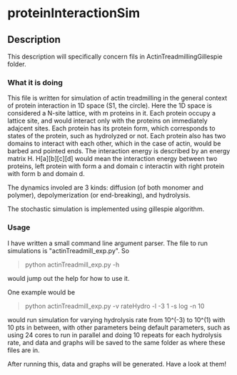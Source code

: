 # proteinInteractionSim

## Description
This description will specifically concern fils in ActinTreadmillingGillespie folder.

### What it is doing
This file is written for simulation of actin treadmilling in the general context of protein interaction in 1D space (S1, the circle). Here the 1D space is considered a N-site lattice, with m proteins in it. Each protein occupy a lattice site, and would interact only with the proteins on immediately adajcent sites. Each protein has its protein form, which corresponds to states of the protein, such as hydrolyzed or not. Each protein also has two domains to interact with each other, which in the case of actin, would be barbed and pointed ends. The interaction energy is described by an energy matrix H. H[a][b][c][d] would mean the interaction energy between two proteins, left protein with form a and domain c interactin with right protein with form b and domain d. 

The dynamics involed are 3 kinds: diffusion (of both monomer and polymer), depolymerization (or end-breaking), and hydrolysis. 

The stochastic simulation is implemented using gillespie algorithm.

### Usage
I have written a small command line argument parser. The file to run simulations is "actinTreadmill_exp.py". So

> python actinTreadmill_exp.py -h

would jump out the help for how to use it.

One example would be 
> python actinTreadmill_exp.py -v rateHydro -l -3 1 -s log -n 10

would run simulation for varying hydrolysis rate from 10^(-3) to 10^(1) with 10 pts in between, with other parameters being default parameters, such as using 24 cores to run in parallel and doing 10 repeats for each hydrolysis rate, and data and graphs will be saved to the same folder as where these files are in.

After running this, data and graphs will be generated. Have a look at them!
